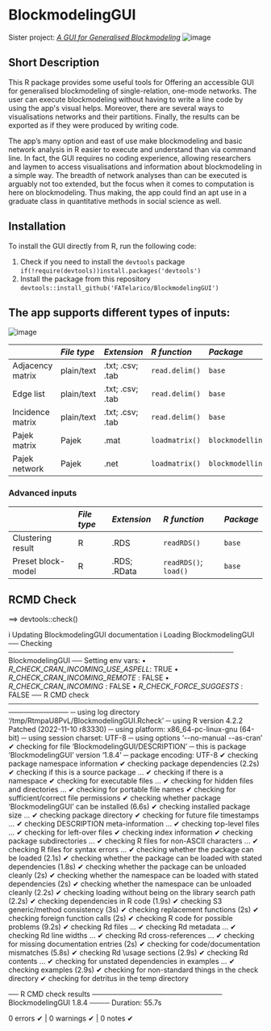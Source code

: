 # BlockmodelingGUI
Sister project: *[A GUI for Generalised Blockmodeling](https://github.com/FATelarico/GUI-Generalised-Blockmodeling)*
![image](https://user-images.githubusercontent.com/100512813/158572361-844a64ee-5784-4c82-a164-bf9bdcc917c0.png)

## Short Description
This R package provides some useful tools for Offering an accessible GUI for generalised blockmodeling of single-relation, one-mode networks. The user can execute blockmodeling without having to write a line code by using the app's visual helps. Moreover, there are several ways to visualisations networks and their partitions. Finally, the results can be exported as if they were produced by writing code.

The app’s many option and east of use make blockmodeling and basic network analysis in R easier to execute and understand than via command line. In fact, the GUI requires no coding experience, allowing researchers and laymen to access visualisations and information about blockmodeling in a simple way. The breadth of network analyses than can be executed is arguably not too extended, but the focus when it comes to computation is here on blockmodeling. Thus making, the app could find an apt use in a graduate class in quantitative methods in social science as well.

## Installation
To install the GUI directly from R, run the following code:
1. Check if you need to install the `devtools` package
  `if(!require(devtools))install.packages('devtools')` 
2. Install the package from this repository
  `devtools::install_github('FATelarico/BlockmodelingGUI')`

## The app supports different types of inputs:

![image](https://user-images.githubusercontent.com/100512813/159125221-be31c181-a0bb-4399-b410-16f45cb9cfc9.png)


|                  |*File type*|*Extension*      |*R function*                  |*Package*          |
|:-----------------|:----------|:----------------|:-----------------------------|:------------------|
|Adjacency matrix  |plain/text |.txt; .csv; .tab |``read.delim()``              |``base``           |
|Edge list         |plain/text |.txt; .csv; .tab |``read.delim()``              |``base``           |
|Incidence matrix  |plain/text |.txt; .csv; .tab |``read.delim()``              |``base``           |
|Pajek matrix      |Pajek      |.mat             |``loadmatrix()``              |``blockmodelling`` |
|Pajek network     |Pajek      |.net             |``loadmatrix()``              |``blockmodelling`` |

### Advanced inputs

|                  |*File type*|*Extension*      |*R function*                  |*Package*          |
|:-----------------|:----------|:----------------|:-----------------------------|:------------------|
|Clustering result |R          |.RDS             |``readRDS()``                 |``base``           |
|Preset block-model|R          |.RDS; .RData     |``readRDS()``; ``load()``     |``base``           |

## RCMD Check
==> devtools::check()

i Updating BlockmodelingGUI documentation
i Loading BlockmodelingGUI
── Checking ───────────────────────────────────────────── BlockmodelingGUI ──
Setting env vars:
• _R_CHECK_CRAN_INCOMING_USE_ASPELL_: TRUE
• _R_CHECK_CRAN_INCOMING_REMOTE_    : FALSE
• _R_CHECK_CRAN_INCOMING_           : FALSE
• _R_CHECK_FORCE_SUGGESTS_          : FALSE
── R CMD check ──────────────────────────────────────────────────────────────
─  using log directory ‘/tmp/RtmpaU8PvL/BlockmodelingGUI.Rcheck’
─  using R version 4.2.2 Patched (2022-11-10 r83330)
─  using platform: x86_64-pc-linux-gnu (64-bit)
─  using session charset: UTF-8
─  using options ‘--no-manual --as-cran’
✔  checking for file ‘BlockmodelingGUI/DESCRIPTION’
─  this is package ‘BlockmodelingGUI’ version ‘1.8.4’
─  package encoding: UTF-8
✔  checking package namespace information
✔  checking package dependencies (2.2s)
✔  checking if this is a source package ...
✔  checking if there is a namespace
✔  checking for executable files ...
✔  checking for hidden files and directories ...
✔  checking for portable file names
✔  checking for sufficient/correct file permissions
✔  checking whether package ‘BlockmodelingGUI’ can be installed (6.6s)
✔  checking installed package size ...
✔  checking package directory
✔  checking for future file timestamps ...
✔  checking DESCRIPTION meta-information ...
✔  checking top-level files ...
✔  checking for left-over files
✔  checking index information
✔  checking package subdirectories ...
✔  checking R files for non-ASCII characters ...
✔  checking R files for syntax errors ...
✔  checking whether the package can be loaded (2.1s)
✔  checking whether the package can be loaded with stated dependencies (1.8s)
✔  checking whether the package can be unloaded cleanly (2s)
✔  checking whether the namespace can be loaded with stated dependencies (2s)
✔  checking whether the namespace can be unloaded cleanly (2.2s)
✔  checking loading without being on the library search path (2.2s)
✔  checking dependencies in R code (1.9s)
✔  checking S3 generic/method consistency (3s)
✔  checking replacement functions (2s)
✔  checking foreign function calls (2s)
✔  checking R code for possible problems (9.2s)
✔  checking Rd files ...
✔  checking Rd metadata ...
✔  checking Rd line widths ...
✔  checking Rd cross-references ...
✔  checking for missing documentation entries (2s)
✔  checking for code/documentation mismatches (5.8s)
✔  checking Rd \usage sections (2.9s)
✔  checking Rd contents ...
✔  checking for unstated dependencies in examples ...
✔  checking examples (2.9s)
✔  checking for non-standard things in the check directory
✔  checking for detritus in the temp directory
   
   
── R CMD check results ────────────────────────── BlockmodelingGUI 1.8.4 ────
Duration: 55.7s

0 errors ✔ | 0 warnings ✔ | 0 notes ✔
